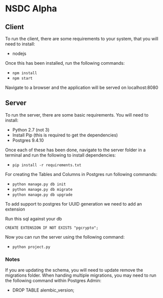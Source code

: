 # NSDC Alpha

## Client

To run the client, there are some requirements to your system, that you will need to install:

* nodejs

Once this has been installed, run the following commands:

* `npm install`
* `npm start`

Navigate to a browser and the application will be served on localhost:8080

## Server

To run the server, there are some basic requirements.  You will need to install:

* Python 2.7 (not 3)
* Install Pip (this is required to get the dependencies)
* Postgres 9.4.10

Once each of these has been done, navigate to the server folder in a terminal and run the following to install dependencies:

* `pip install -r requirements.txt`


For creating the Tables and Columns in Postgres run following commands:

* `python manage.py db init`
* `python manage.py db migrate`
* `python manage.py db upgrade`

To add support to postgres for UUID generation we need to add an extension

Run this sql against your db

`CREATE EXTENSION IF NOT EXISTS "pgcrypto";`

Now you can run the server using the following command:

* `python project.py`

### Notes

If you are updating the schema, you will need to update remove the migrations folder.
When handing multiple migrations, you may need to run the following command within Postgres Admin:

* DROP TABLE alembic_version;
